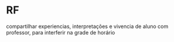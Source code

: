 # RF
compartilhar experiencias, interpretações e vivencia de aluno com professor, para interferir na grade de horário
